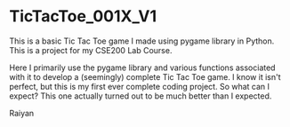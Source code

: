 # TicTacToe_001X_V1
This is a basic Tic Tac Toe game I made using pygame library in Python. This is a project for my CSE200 Lab Course.

Here I primarily use the pygame library and various functions associated with it to develop a (seemingly) complete Tic Tac Toe game. 
I know it isn't perfect, but this is my first ever complete coding project. So what can I expect? 
This one actually turned out to be much better than I expected.


Raiyan
